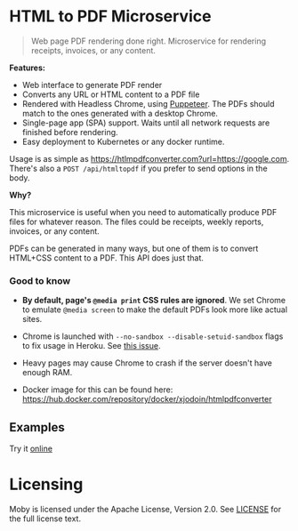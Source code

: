 

# HTML to PDF Microservice

> Web page PDF rendering done right. Microservice for rendering receipts, invoices, or any content.

**Features:**

* Web interface to generate PDF render
* Converts any URL or HTML content to a PDF file
* Rendered with Headless Chrome, using [Puppeteer](https://github.com/GoogleChrome/puppeteer). The PDFs should match to the ones generated with a desktop Chrome.
* Single-page app (SPA) support. Waits until all network requests are finished before rendering.
* Easy deployment to Kubernetes or any docker runtime.

Usage is as simple as https://htlmpdfconverter.com?url=https://google.com. There's also a `POST /api/htmltopdf` if you prefer to send options in the body.

**Why?**

This microservice is useful when you need to automatically produce PDF files
for whatever reason. The files could be receipts, weekly reports, invoices,
or any content.

PDFs can be generated in many ways, but one of them is to convert HTML+CSS
content to a PDF. This API does just that.

### Good to know

* **By default, page's `@media print` CSS rules are ignored**. We set Chrome to emulate `@media screen` to make the default PDFs look more like actual sites.

* Chrome is launched with `--no-sandbox --disable-setuid-sandbox` flags to fix usage in Heroku. See [this issue](https://github.com/GoogleChrome/puppeteer/issues/290).

* Heavy pages may cause Chrome to crash if the server doesn't have enough RAM.

* Docker image for this can be found here: https://hub.docker.com/repository/docker/xjodoin/htmlpdfconverter


## Examples

Try it [online](https://htmlpdfconverter.com)

Licensing
=========
Moby is licensed under the Apache License, Version 2.0. See
[LICENSE](https://github.com/xjodoin/htmlpdfconverter/blob/master/LICENSE) for the full
license text.